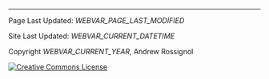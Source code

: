 <hr>

Page Last Updated: _WEBVAR_PAGE_LAST_MODIFIED_

Site Last Updated: _WEBVAR_CURRENT_DATETIME_

Copyright _WEBVAR_CURRENT_YEAR_, Andrew Rossignol

<a rel="license" href="http://creativecommons.org/licenses/by-sa/4.0/">
  <img alt="Creative Commons License" style="border-width:0"
       src="https://i.creativecommons.org/l/by-sa/4.0/88x31.png"></a>
